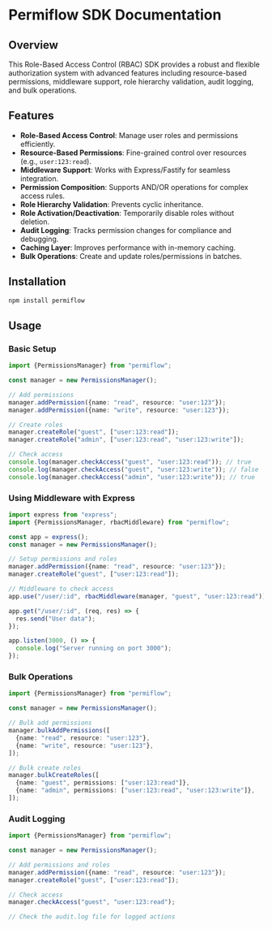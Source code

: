 # Permiflow SDK Documentation

## Overview

This Role-Based Access Control (RBAC) SDK provides a robust and flexible authorization system with advanced features including resource-based permissions, middleware support, role hierarchy validation, audit logging, and bulk operations.

## Features

- **Role-Based Access Control**: Manage user roles and permissions efficiently.
- **Resource-Based Permissions**: Fine-grained control over resources (e.g., `user:123:read`).
- **Middleware Support**: Works with Express/Fastify for seamless integration.
- **Permission Composition**: Supports AND/OR operations for complex access rules.
- **Role Hierarchy Validation**: Prevents cyclic inheritance.
- **Role Activation/Deactivation**: Temporarily disable roles without deletion.
- **Audit Logging**: Tracks permission changes for compliance and debugging.
- **Caching Layer**: Improves performance with in-memory caching.
- **Bulk Operations**: Create and update roles/permissions in batches.

## Installation

```sh
npm install permiflow
```

## Usage

### Basic Setup

```ts
import {PermissionsManager} from "permiflow";

const manager = new PermissionsManager();

// Add permissions
manager.addPermission({name: "read", resource: "user:123"});
manager.addPermission({name: "write", resource: "user:123"});

// Create roles
manager.createRole("guest", ["user:123:read"]);
manager.createRole("admin", ["user:123:read", "user:123:write"]);

// Check access
console.log(manager.checkAccess("guest", "user:123:read")); // true
console.log(manager.checkAccess("guest", "user:123:write")); // false
console.log(manager.checkAccess("admin", "user:123:write")); // true
```

### Using Middleware with Express

```ts
import express from "express";
import {PermissionsManager, rbacMiddleware} from "permiflow";

const app = express();
const manager = new PermissionsManager();

// Setup permissions and roles
manager.addPermission({name: "read", resource: "user:123"});
manager.createRole("guest", ["user:123:read"]);

// Middleware to check access
app.use("/user/:id", rbacMiddleware(manager, "guest", "user:123:read"));

app.get("/user/:id", (req, res) => {
  res.send("User data");
});

app.listen(3000, () => {
  console.log("Server running on port 3000");
});
```

### Bulk Operations

```ts
import {PermissionsManager} from "permiflow";

const manager = new PermissionsManager();

// Bulk add permissions
manager.bulkAddPermissions([
  {name: "read", resource: "user:123"},
  {name: "write", resource: "user:123"},
]);

// Bulk create roles
manager.bulkCreateRoles([
  {name: "guest", permissions: ["user:123:read"]},
  {name: "admin", permissions: ["user:123:read", "user:123:write"]},
]);
```

### Audit Logging

```ts
import {PermissionsManager} from "permiflow";

const manager = new PermissionsManager();

// Add permissions and roles
manager.addPermission({name: "read", resource: "user:123"});
manager.createRole("guest", ["user:123:read"]);

// Check access
manager.checkAccess("guest", "user:123:read");

// Check the audit.log file for logged actions
```
